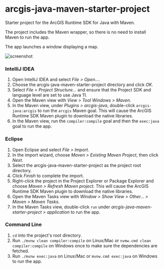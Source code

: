 # arcgis-java-maven-starter-project
Starter project for the ArcGIS Runtime SDK for Java with Maven.

The project includes the Maven wrapper, so there is no need to install Maven to run the app.

The app launches a window displaying a map.

![screenshot](screenshot.png)

### IntelliJ IDEA

1. Open IntelliJ IDEA and select _File > Open..._.
2. Choose the arcgis-java-maven-starter-project directory and click _OK_.
3. Select _File > Project Structure..._ and ensure that the Project SDK and language level are set to use Java 11.
4. Open the Maven view with _View > Tool Windows > Maven_.
5. In the Maven view, under _Plugins > arcgis-java_, double-click `arcgis-java:arcgis` to run the `arcgis` Maven goal. This will cause the ArcGIS Runtime SDK Maven plugin to download the native libraries.
6. In the Maven view, run the `compiler:compile` goal and then the `exec:java` goal to run the app.

### Eclipse

1. Open Eclipse and select _File > Import_.
2. In the import wizard, choose _Maven > Existing Maven Project_, then click _Next_.
3. Select the arcgis-java-maven-starter-project as the project root directory.
4. Click _Finish_ to complete the import.
5. Right-click the project in the Project Explorer or Package Explorer and choose _Maven > Refresh Maven project_. This will cause the ArcGIS Runtime SDK Maven plugin to download the native libraries.
6. Open the Maven Tasks view with _Window > Show View > Other... > Maven > Maven Tasks_.
7. In the Maven Tasks view, double-click `run` under _arcgis-java-maven-starter-project > application_ to run the app.

### Command Line

1. `cd` into the project's root directory.
2. Run `./mvnw clean compiler:compile` on Linux/Mac or `nvmw.cmd clean compiler:compile` on Windows once to make sure the dependencies are fetched.
3. Run `./mvnw exec:java` on Linux/Mac or `mvnw.cmd exec:java` on Windows to run the app.